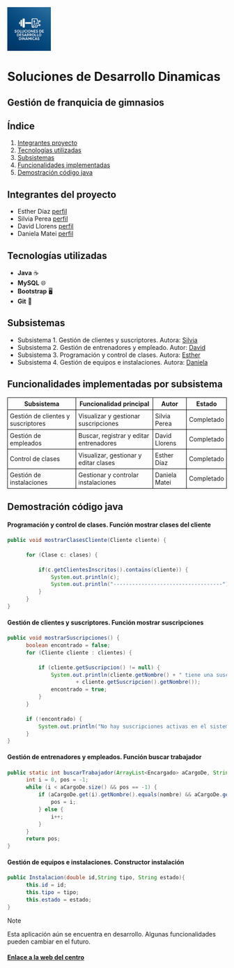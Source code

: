 <img src="./Logo.png" alt="Imagen" width="100"/>

# Soluciones de Desarrollo Dinamicas
## Gestión de franquicia de gimnasios

## Índice

1. [Integrantes proyecto](#integrantes-del-proyecto)
2. [Tecnologías utilizadas](#tecnologías-utilizadas)
3. [Subsistemas](#subsistemas)
4. [Funcionalidades implementadas](#funcionalidades-implementadas-por-subsistema)
5. [Demostración código java](#demostración-código-java)

## Integrantes del proyecto

- Esther Díaz [perfil](https://github.com/EstherDiaz10)
- Silvia Perea [perfil](https://github.com/Silchartur)
- David Llorens [perfil](https://github.com/Dalloher)
- Daniela Matei [perfil](https://github.com/daniela-matei)

## Tecnologías utilizadas

-  **Java** :coffee:
-  **MySQL** :globe_with_meridians:
-  **Bootstrap** :desktop_computer:	
-  **Git** :two_men_holding_hands:

## Subsistemas

- Subsistema 1. Gestión de clientes y suscriptores. Autora: [Silvia](https://github.com/Silchartur)
- Subsistema 2. Gestión de entrenadores y empleado. Autor: [David](https://github.com/Dalloher)
- Subsistema 3. Programación y control de clases. Autora: [Esther](https://github.com/EstherDiaz10)
- Subsistema 4. Gestión de equipos e instalaciones. Autora: [Daniela](https://github.com/daniela-matei)

## Funcionalidades implementadas por subsistema

<table style="border-collapse: collapse; width: 100%; font-size: 1em;">
  <thead>
    <tr style="border: 1px solid black;">
      <th style="border: 1px solid black; padding: 5px;">Subsistema</th>
      <th style="border: 1px solid black; padding: 5px;">Funcionalidad principal</th>
      <th style="border: 1px solid black; padding: 5px;">Autor</th>
      <th style="border: 1px solid black; padding: 5px;">Estado</th>
    </tr>
  </thead>
  <tbody>
    <tr style="border: 1px solid black;">
      <td style="border: 1px solid black; padding: 5px;">Gestión de clientes y suscriptores</td>
      <td style="border: 1px solid black; padding: 5px;">Visualizar y gestionar suscripciones</td>
      <td style="border: 1px solid black; padding: 5px;">Silvia Perea</td>
      <td style="border: 1px solid black; padding: 5px;">Completado</td>
    </tr>
    <tr style="border: 1px solid black;">
      <td style="border: 1px solid black; padding: 5px;">Gestión de empleados</td>
      <td style="border: 1px solid black; padding: 5px;">Buscar, registrar y editar entrenadores</td>
      <td style="border: 1px solid black; padding: 5px;">David Llorens</td>
      <td style="border: 1px solid black; padding: 5px;">Completado</td>
    </tr>
    <tr style="border: 1px solid black;">
      <td style="border: 1px solid black; padding: 5px;">Control de clases</td>
      <td style="border: 1px solid black; padding: 5px;">Visualizar, gestionar y editar clases</td>
      <td style="border: 1px solid black; padding: 5px;">Esther Díaz</td>
      <td style="border: 1px solid black; padding: 5px;">Completado</td>
    </tr>
    <tr style="border: 1px solid black;">
      <td style="border: 1px solid black; padding: 5px;">Gestión de instalaciones</td>
      <td style="border: 1px solid black; padding: 5px;">Gestionar y controlar instalaciones</td>
      <td style="border: 1px solid black; padding: 5px;">Daniela Matei</td>
      <td style="border: 1px solid black; padding: 5px;">Completado</td>
    </tr>
  </tbody>
</table>

## Demostración código java
#### Programación y control de clases. Función mostrar clases del cliente

```java
public void mostrarClasesCliente(Cliente cliente) {

      for (Clase c: clases) {

          if(c.getClientesInscritos().contains(cliente)) {
              System.out.println(c);
              System.out.println("-----------------------------------");
          }
      }
}
```

#### Gestión de clientes y suscriptores. Función mostrar suscripciones

```java
public void mostrarSuscripciones() {
      boolean encontrado = false;  
      for (Cliente cliente : clientes) {
            
          if (cliente.getSuscripcion() != null) {
              System.out.println(cliente.getNombre() + " tiene una suscripción de tipo: "
                      + cliente.getSuscripcion().getNombre());  
              encontrado = true; 
          }
      }

      if (!encontrado) {
          System.out.println("No hay suscripciones activas en el sistema.");
      }
}
```

#### Gestión de entrenadores y empleados. Función buscar trabajador

```java
public static int buscarTrabajador(ArrayList<Encargado> aCargoDe, String nombre, int id) {
      int i = 0, pos = -1;
      while (i < aCargoDe.size() && pos == -1) {
          if (aCargoDe.get(i).getNombre().equals(nombre) && aCargoDe.get(i).getId() == id) {
              pos = i;
          } else {
              i++;
          }
      }
      return pos;
}
```

#### Gestión de equipos e instalaciones. Constructor instalación

```java
public Instalacion(double id,String tipo, String estado){
      this.id = id;
      this.tipo = tipo;
      this.estado = estado;
}
```

> [!NOTE]
> Esta aplicación aún se encuentra en desarrollo. Algunas funcionalidades pueden cambiar en el futuro.

#### [Enlace a la web del centro](https://portal.edu.gva.es/iesfontdesantlluis/)
